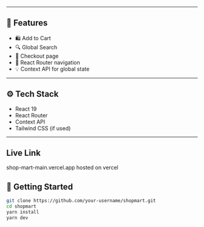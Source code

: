 

---

## 🔧 Features

- 🛍️ Add to Cart
- 🔍 Global Search
- 🧾 Checkout page
- 🧭 React Router navigation
- 💡 Context API for global state

---

## ⚙️ Tech Stack

- React 19
- React Router
- Context API
- Tailwind CSS (if used)

---
## Live Link
shop-mart-main.vercel.app
hosted on vercel

## 🚀 Getting Started

```bash
git clone https://github.com/your-username/shopmart.git
cd shopmart
yarn install
yarn dev
